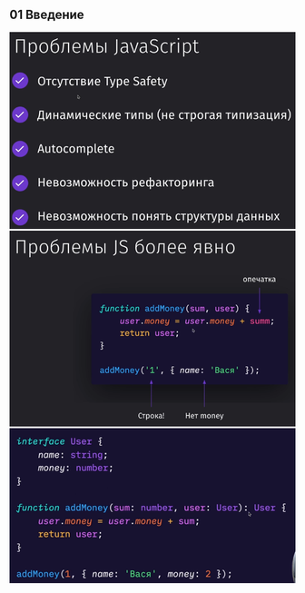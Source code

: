 ## 01 Введение

![](../_png/a9996201d8cec343a6d38833f0a448d6.png)
![](../_png/83800b43cb5711234d63a56f2bb68393.png)
![](../_png/b18b84365178d5a84cbc28d590a3ad47.png)